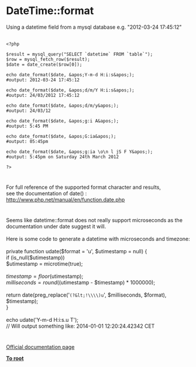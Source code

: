 # DateTime::format



Using a datetime field from a mysql database e.g. "2012-03-24 17:45:12"<br><br>

```
<?php

$result = mysql_query("SELECT `datetime` FROM `table`");
$row = mysql_fetch_row($result);
$date = date_create($row[0]);

echo date_format($date, &apos;Y-m-d H:i:s&apos;);
#output: 2012-03-24 17:45:12

echo date_format($date, &apos;d/m/Y H:i:s&apos;);
#output: 24/03/2012 17:45:12

echo date_format($date, &apos;d/m/y&apos;);
#output: 24/03/12

echo date_format($date, &apos;g:i A&apos;);
#output: 5:45 PM

echo date_format($date, &apos;G:ia&apos;);
#output: 05:45pm

echo date_format($date, &apos;g:ia \o\n l jS F Y&apos;);
#output: 5:45pm on Saturday 24th March 2012

?>
```
  

#

For full reference of the supported format character and results,<br>see the documentation of date() :<br>http://www.php.net/manual/en/function.date.php  

#

Seems like datetime::format does not really support microseconds as the documentation under date suggest it will.<br><br>Here is some code to generate a datetime with microseconds and timezone:<br><br>private function udate($format = &apos;u&apos;, $utimestamp = null) {<br>        if (is_null($utimestamp))<br>            $utimestamp = microtime(true);<br><br>        $timestamp = floor($utimestamp);<br>        $milliseconds = round(($utimestamp - $timestamp) * 1000000);<br><br>        return date(preg_replace(&apos;`(?&lt;!\\\\)u`&apos;, $milliseconds, $format), $timestamp);<br>    }<br><br>echo udate(&apos;Y-m-d H:i:s.u T&apos;);<br>// Will output something like: 2014-01-01 12:20:24.42342 CET  

#

[Official documentation page](https://www.php.net/manual/en/datetime.format.php)

**[To root](/README.md)**